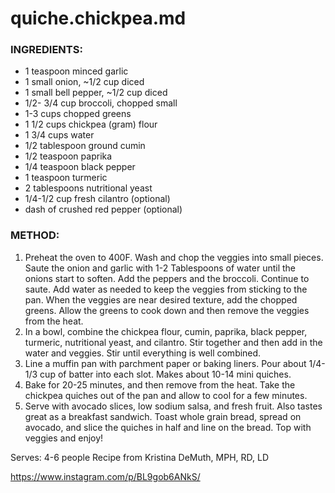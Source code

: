 # quiche.chickpea.md


### INGREDIENTS: 
- 1 teaspoon minced garlic
- 1 small onion, ~1/2 cup diced
- 1 small bell pepper, ~1/2 cup diced
- 1/2- 3/4 cup broccoli, chopped small
- 1-3 cups chopped greens
- 1 1/2 cups chickpea (gram) flour
- 1 3/4 cups water
- 1/2 tablespoon ground cumin
- 1/2 teaspoon paprika
- 1/4 teaspoon black pepper
- 1 teaspoon turmeric 
- 2 tablespoons nutritional yeast
- 1/4-1/2 cup fresh cilantro (optional)
- dash of crushed red pepper (optional)

### METHOD:
1. Preheat the oven to 400F. Wash and chop the veggies into small pieces. Saute the onion and garlic with 1-2 Tablespoons of water until the onions start to soften. Add the peppers and the broccoli. Continue to saute. Add water as needed to keep the veggies from sticking to the pan. When the veggies are near desired texture, add the chopped greens. Allow the greens to cook down and then remove the veggies from the heat. 
2. In a bowl, combine the chickpea flour, cumin, paprika, black pepper, turmeric, nutritional yeast, and cilantro. Stir together and then add in the water and veggies. Stir until everything is well combined. 
3. Line a muffin pan with parchment paper or baking liners. Pour about 1/4-1/3 cup of batter into each slot. Makes about 10-14 mini quiches. 
4. Bake for 20-25 minutes, and then remove from the heat. Take the chickpea quiches out of the pan and allow to cool for a few minutes. 
5. Serve with avocado slices, low sodium salsa, and fresh fruit. Also tastes great as a breakfast sandwich. Toast whole grain bread, spread on avocado, and slice the quiches in half and line on the bread. Top with veggies and enjoy! 

Serves: 4-6 people 
Recipe from Kristina DeMuth, MPH, RD, LD

https://www.instagram.com/p/BL9gob6ANkS/
